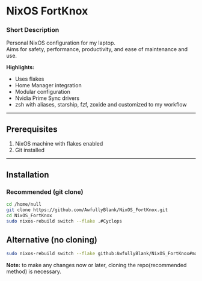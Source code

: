 # NixOS FortKnox

### Short Description  
Personal NixOS configuration for my laptop.  
Aims for safety, performance, productivity, and ease of maintenance and use.

**Highlights:**  
- Uses flakes  
- Home Manager integration  
- Modular configuration  
- Nvidia Prime Sync drivers
- zsh with aliases, starship, fzf, zoxide and customized to my workflow

---

## Prerequisites  
1. NixOS machine with flakes enabled  
2. Git installed

---

## Installation  

### Recommended (git clone)  
```bash
cd /home/null
git clone https://github.com/AwfullyBlank/NixOS_FortKnox.git
cd NixOS_FortKnox
sudo nixos-rebuild switch --flake .#Cyclops
```
## Alternative (no cloning)
```bash
sudo nixos-rebuild switch --flake github:AwfullyBlank/NixOS_FortKnox#main
```
**Note:** to make any changes now or later, cloning the repo(recommended method) is necessary.
